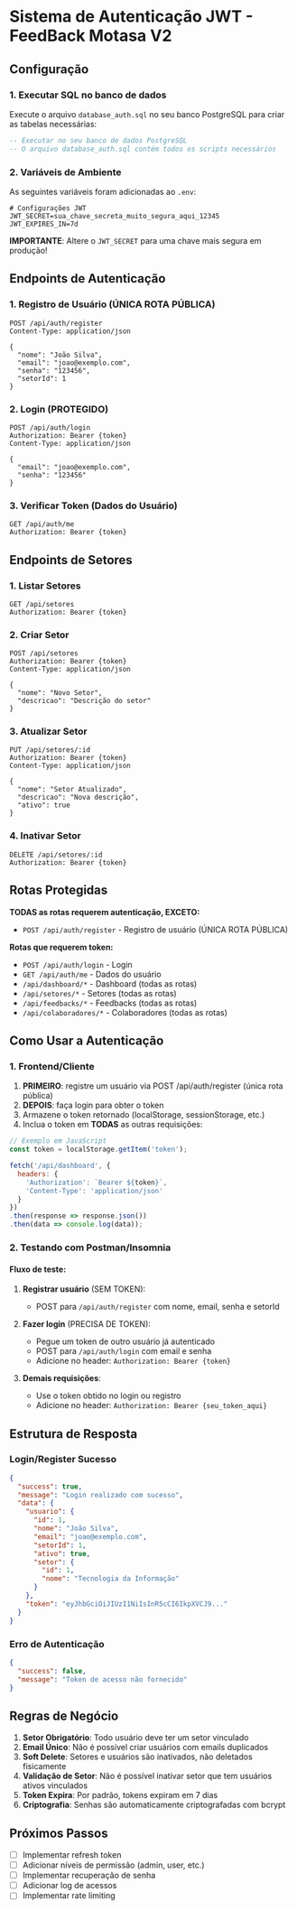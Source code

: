 # Sistema de Autenticação JWT - FeedBack Motasa V2

## Configuração

### 1. Executar SQL no banco de dados
Execute o arquivo `database_auth.sql` no seu banco PostgreSQL para criar as tabelas necessárias:

```sql
-- Executar no seu banco de dados PostgreSQL
-- O arquivo database_auth.sql contém todos os scripts necessários
```

### 2. Variáveis de Ambiente
As seguintes variáveis foram adicionadas ao `.env`:

```env
# Configurações JWT
JWT_SECRET=sua_chave_secreta_muito_segura_aqui_12345
JWT_EXPIRES_IN=7d
```

**IMPORTANTE**: Altere o `JWT_SECRET` para uma chave mais segura em produção!

## Endpoints de Autenticação

### 1. Registro de Usuário (ÚNICA ROTA PÚBLICA)
```http
POST /api/auth/register
Content-Type: application/json

{
  "nome": "João Silva",
  "email": "joao@exemplo.com",
  "senha": "123456",
  "setorId": 1
}
```

### 2. Login (PROTEGIDO)
```http
POST /api/auth/login
Authorization: Bearer {token}
Content-Type: application/json

{
  "email": "joao@exemplo.com",
  "senha": "123456"
}
```

### 3. Verificar Token (Dados do Usuário)
```http
GET /api/auth/me
Authorization: Bearer {token}
```

## Endpoints de Setores

### 1. Listar Setores
```http
GET /api/setores
Authorization: Bearer {token}
```

### 2. Criar Setor
```http
POST /api/setores
Authorization: Bearer {token}
Content-Type: application/json

{
  "nome": "Novo Setor",
  "descricao": "Descrição do setor"
}
```

### 3. Atualizar Setor
```http
PUT /api/setores/:id
Authorization: Bearer {token}
Content-Type: application/json

{
  "nome": "Setor Atualizado",
  "descricao": "Nova descrição",
  "ativo": true
}
```

### 4. Inativar Setor
```http
DELETE /api/setores/:id
Authorization: Bearer {token}
```

## Rotas Protegidas

**TODAS as rotas requerem autenticação, EXCETO:**
- `POST /api/auth/register` - Registro de usuário (ÚNICA ROTA PÚBLICA)

**Rotas que requerem token:**
- `POST /api/auth/login` - Login
- `GET /api/auth/me` - Dados do usuário
- `/api/dashboard/*` - Dashboard (todas as rotas)
- `/api/setores/*` - Setores (todas as rotas)
- `/api/feedbacks/*` - Feedbacks (todas as rotas)
- `/api/colaboradores/*` - Colaboradores (todas as rotas)

## Como Usar a Autenticação

### 1. Frontend/Cliente
1. **PRIMEIRO**: registre um usuário via POST /api/auth/register (única rota pública)
2. **DEPOIS**: faça login para obter o token
3. Armazene o token retornado (localStorage, sessionStorage, etc.)
4. Inclua o token em **TODAS** as outras requisições:

```javascript
// Exemplo em JavaScript
const token = localStorage.getItem('token');

fetch('/api/dashboard', {
  headers: {
    'Authorization': `Bearer ${token}`,
    'Content-Type': 'application/json'
  }
})
.then(response => response.json())
.then(data => console.log(data));
```

### 2. Testando com Postman/Insomnia

#### Fluxo de teste:
1. **Registrar usuário** (SEM TOKEN):
   - POST para `/api/auth/register` com nome, email, senha e setorId
   
2. **Fazer login** (PRECISA DE TOKEN):
   - Pegue um token de outro usuário já autenticado
   - POST para `/api/auth/login` com email e senha
   - Adicione no header: `Authorization: Bearer {token}`
   
3. **Demais requisições**:
   - Use o token obtido no login ou registro
   - Adicione no header: `Authorization: Bearer {seu_token_aqui}`

## Estrutura de Resposta

### Login/Register Sucesso
```json
{
  "success": true,
  "message": "Login realizado com sucesso",
  "data": {
    "usuario": {
      "id": 1,
      "nome": "João Silva",
      "email": "joao@exemplo.com",
      "setorId": 1,
      "ativo": true,
      "setor": {
        "id": 1,
        "nome": "Tecnologia da Informação"
      }
    },
    "token": "eyJhbGciOiJIUzI1NiIsInR5cCI6IkpXVCJ9..."
  }
}
```

### Erro de Autenticação
```json
{
  "success": false,
  "message": "Token de acesso não fornecido"
}
```

## Regras de Negócio

1. **Setor Obrigatório**: Todo usuário deve ter um setor vinculado
2. **Email Único**: Não é possível criar usuários com emails duplicados
3. **Soft Delete**: Setores e usuários são inativados, não deletados fisicamente
4. **Validação de Setor**: Não é possível inativar setor que tem usuários ativos vinculados
5. **Token Expira**: Por padrão, tokens expiram em 7 dias
6. **Criptografia**: Senhas são automaticamente criptografadas com bcrypt

## Próximos Passos

- [ ] Implementar refresh token
- [ ] Adicionar níveis de permissão (admin, user, etc.)
- [ ] Implementar recuperação de senha
- [ ] Adicionar log de acessos
- [ ] Implementar rate limiting